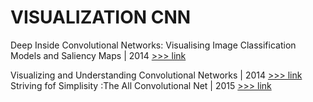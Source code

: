 # VISUALIZATION CNN

Deep Inside Convolutional Networks: Visualising Image Classification Models and Saliency Maps | 2014 [>>> link](https://cs.nyu.edu/~fergus/papers/zeilerECCV2014.pdf)

Visualizing and Understanding Convolutional Networks | 2014 [>>> link](https://arxiv.org/pdf/1311.2901.pdf)
Striving fof Simplisity :The All Convolutional Net | 2015 [>>> link](https://arxiv.org/pdf/1412.6806.pdf)

